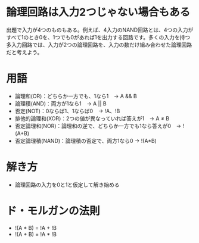 # 論理回路は入力2つじゃない場合もある
出題で入力が4つのものもある。例えば、4入力のNAND回路とは、4つの入力がすべて1のとき0を、1つでも0があれば1を出力する回路です。多くの入力を持つ多入力回路では、入力が2つの論理回路を、入力の数だけ組み合わせた論理回路だと考えよう。

# 用語
 - 論理和(OR)：どちらか一方でも、1なら1　→ A && B
 - 論理積(AND)：両方が1なら1　→ A || B
 - 否定(NOT)：0ならば1、1ならば0　→ !A、!B
 - 排他的論理和(XOR)：2つの値が異なっていれば答えが1　→ A ≠ B
 - 否定論理和(NOR)：論理和の逆で、どちらか一方でも1なら答えが0　→ !(A+B)　
 - 否定論理積(NAND)：論理積の否定で、両方1なら0 → !(A*B)

# 解き方
 - 論理回路の入力を0と1と仮定して解き始める

# ド・モルガンの法則
 - !(A * B) = !A + !B
 - !(A + B) = !A * !B